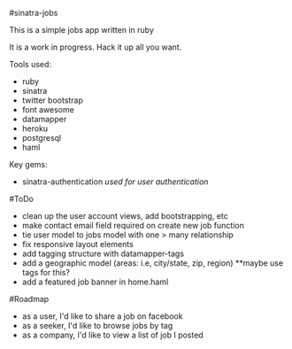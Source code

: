 #sinatra-jobs

This is a simple jobs app written in ruby

It is a work in progress.  Hack it up all you want. 

Tools used:

- ruby
- sinatra
- twitter bootstrap
- font awesome
- datamapper
- heroku
- postgresql
- haml

Key gems:

- sinatra-authentication *used for user authentication*

#ToDo

- clean up the user account views, add bootstrapping, etc
- make contact email field required on create new job function
- tie user model to jobs model with one > many relationship
- fix responsive layout elements
- add tagging structure with datamapper-tags
- add a geographic model (areas:  i.e, city/state, zip, region) **maybe use tags for this?
- add a featured job banner in home.haml

#Roadmap

- as a user, I'd like to share a job on facebook
- as a seeker, I'd like to browse jobs by tag
- as a company, I'd like to view a list of job I posted
